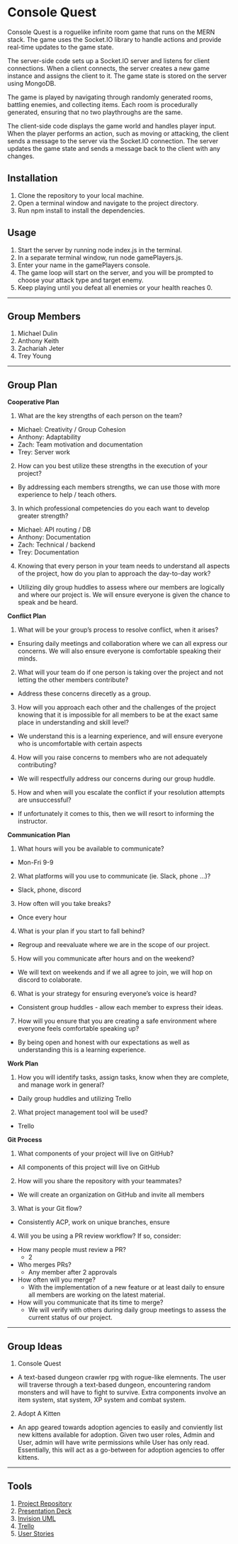 # Console Quest
 
Console Quest is a roguelike infinite room game that runs on the MERN stack. The game uses the Socket.IO library to handle actions and provide real-time updates to the game state.

The server-side code sets up a Socket.IO server and listens for client connections. When a client connects, the server creates a new game instance and assigns the client to it. The game state is stored on the server using MongoDB.

The game is played by navigating through randomly generated rooms, battling enemies, and collecting items. Each room is procedurally generated, ensuring that no two playthroughs are the same.

The client-side code displays the game world and handles player input. When the player performs an action, such as moving or attacking, the client sends a message to the server via the Socket.IO connection. The server updates the game state and sends a message back to the client with any changes.



## Installation

1. Clone the repository to your local machine.
2. Open a terminal window and navigate to the project directory.
3. Run npm install to install the dependencies.

## Usage

1. Start the server by running node index.js in the terminal.
2. In a separate terminal window, run node gamePlayers.js.
3. Enter your name in the gamePlayers console.
4. The game loop will start on the server, and you will be prompted to choose your attack type and target enemy.
5. Keep playing until you defeat all enemies or your health reaches 0.

****


## Group Members
1. Michael Dulin
2. Anthony Keith
3. Zachariah Jeter
4. Trey Young


****


## Group Plan

**Cooperative Plan**
1. What are the key strengths of each person on the team?
  - Michael: Creativity / Group Cohesion
  - Anthony: Adaptability
  - Zach: Team motivation and documentation
  - Trey: Server work
2. How can you best utilize these strengths in the execution of your project?
  - By addressing each members strengths, we can use those with more experience to help / teach others.
3. In which professional competencies do you each want to develop greater strength?
  - Michael: API routing / DB
  - Anthony: Documentation
  - Zach: Technical / backend
  - Trey: Documentation
4. Knowing that every person in your team needs to understand all aspects of the project, how do you plan to approach the day-to-day work?
  - Utilizing dily group huddles to assess where our members are logically and where our project is. We will ensure everyone is given the chance to speak and be heard.


**Conflict Plan**
1. What will be your group’s process to resolve conflict, when it arises?
  - Ensuring daily meetings and collaboration where we can all express our concerns. We will also ensure everyone is comfortable speaking their minds.
2. What will your team do if one person is taking over the project and not letting the other members contribute?
  - Address these concerns direcetly as a group.
3. How will you approach each other and the challenges of the project knowing that it is impossible for all members to be at the exact same place in understanding and skill level?
  - We understand this is a learning experience, and will ensure everyone who is uncomfortable with certain aspects 
4. How will you raise concerns to members who are not adequately contributing?
  - We will respectfully address our concerns during our group huddle. 
5. How and when will you escalate the conflict if your resolution attempts are unsuccessful?
  - If unfortunately it comes to this, then we will resort to informing the instructor.


**Communication Plan**
1. What hours will you be available to communicate?
  - Mon-Fri 9-9
2. What platforms will you use to communicate (ie. Slack, phone …)?
  - Slack, phone, discord
3. How often will you take breaks?
  - Once every hour
4. What is your plan if you start to fall behind?
  - Regroup and reevaluate where we are in the scope of our project.
5. How will you communicate after hours and on the weekend?
  - We will text on weekends and if we all agree to join, we will hop on discord to colaborate.
6. What is your strategy for ensuring everyone’s voice is heard?
  - Consistent group huddles - allow each member to express their ideas.
7. How will you ensure that you are creating a safe environment where everyone feels comfortable speaking up?
  - By being open and honest with our expectations as well as understanding this is a learning experience.


**Work Plan**
1. How you will identify tasks, assign tasks, know when they are complete, and manage work in general?
  - Daily group huddles and utilizing Trello
2. What project management tool will be used?
  - Trello


**Git Process**
1. What components of your project will live on GitHub?
  - All components of this project will live on GitHub
2. How will you share the repository with your teammates?
  - We will create an organization on GitHub and invite all members
3. What is your Git flow?
  - Consistently ACP, work on unique branches, ensure 
4. Will you be using a PR review workflow? If so, consider:
  - How many people must review a PR?
    - 2
  - Who merges PRs?
    - Any member after 2 approvals
  - How often will you merge?
    - With the implementation of a new feature or at least daily to ensure all members are working on the latest material.
  - How will you communicate that its time to merge?
    - We will verify with others during daily group meetings to assess the current status of our project.


****


## Group Ideas

1. Console Quest
  - A text-based dungeon crawler rpg with rogue-like elemnents. The user will traverse through a text-based dungeon, encountering random monsters and will have to fight to survive. Extra components involve an item system, stat system, XP system and combat system.
2. Adopt A Kitten
  - An app geared towards adoption agencies to easily and conviently list new kittens available for adoption. Given two user roles, Admin and User, admin will have write permissions while User has only read. Essentially, this will act as a go-between for adoption agencies to offer kittens.


****


## Tools 

1. [Project Repository](https://github.com/Console-Quest/console-quest)
2. [Presentation Deck](https://docs.google.com/presentation/d/1NeXKKEpjK2DDme8EwlZBsJndUqIgGYzWrY6FAYtNTf0/edit#slide=id.g2accd1c413_3_31)
3. [Invision UML](https://anthonykeith287645.invisionapp.com/freehand/Untitled-3Z3lA8HpI?dsid_h=7c2fba69e0efbaa7[…]d2f32660f5f5e7cc93adc7fba919060a0d62ea3b32e040f9729)
4. [Trello](https://trello.com/b/EgH22Rsc/consolequest)
5. [User Stories](https://docs.google.com/document/d/1jpRZoqDT-QW-chV5fTGVLyguo6j2UDzcPhPlaLT0F6E/edit)
